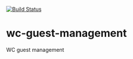 [![Build Status](https://dev.azure.com/BaronP/wc-guest-management/_apis/build/status/baronparedes.wc-guest-management?branchName=master)](https://dev.azure.com/BaronP/wc-guest-management/_build/latest?definitionId=4&branchName=master)

# wc-guest-management
WC guest management
